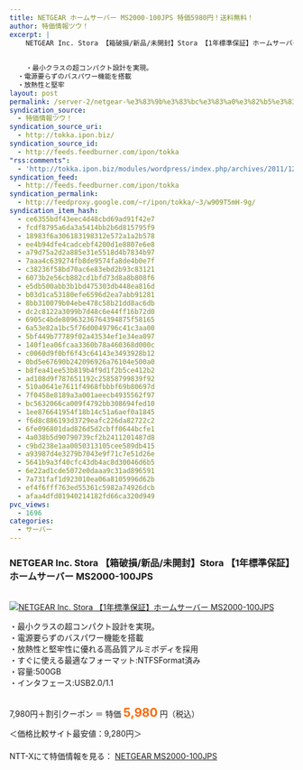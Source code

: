 ```yaml
---
title: NETGEAR ホームサーバー MS2000-100JPS 特価5980円！送料無料！
author: 特価情報ツウ！
excerpt: |
  	NETGEAR Inc. Stora 【箱破損/新品/未開封】Stora 【1年標準保証】ホームサーバー MS2000-100JPS
  	
  
  	・最小クラスの超コンパクト設計を実現。
  ・電源要らずのバスパワー機能を搭載
  ・放熱性と堅牢
layout: post
permalink: /server-2/netgear-%e3%83%9b%e3%83%bc%e3%83%a0%e3%82%b5%e3%83%bc%e3%83%90%e3%83%bc-ms2000-100jps-%e7%89%b9%e4%be%a15980%e5%86%86%ef%bc%81%e9%80%81%e6%96%99%e7%84%a1%e6%96%99%ef%bc%81.html
syndication_source:
  - 特価情報ツウ！
syndication_source_uri:
  - http://tokka.ipon.biz/
syndication_source_id:
  - http://feeds.feedburner.com/ipon/tokka
"rss:comments":
  - 'http://tokka.ipon.biz/modules/wordpress/index.php/archives/2011/12/29/netgear-ms2000-100jps-5980/#comments'
syndication_feed:
  - http://feeds.feedburner.com/ipon/tokka
syndication_permalink:
  - http://feedproxy.google.com/~r/ipon/tokka/~3/w909T5mH-9g/
syndication_item_hash:
  - ce6355bdf43eec4d48cbd69ad91f42e7
  - fcdf8795a6da3a5414bb2b6d815795f9
  - 18983f6a306183198312e572a1a2b578
  - ee4b94dfe4cadcebf4200d1e8807e6e8
  - a79d75a2d2a885e31e5518d4b7834b97
  - 7aaa4c639274fb8de9574fa8de4b0e7f
  - c38236f58bd70ac6e83ebd2b93c83121
  - 6073b2e56cb882cd1bfd73d8a8b808f6
  - e5db500abb3b1bd475303db448ea816d
  - b03d1ca53180efe6596d2ea7abb91281
  - 8bb310079b04ebe478c58b21dd8ac6db
  - dc2c8122a3099b7d48c6e44ff16b72d0
  - 6905c4bde80963236764394875f58165
  - 6a53e82a1bc5f76d0049796c41c3aa00
  - 5bf449b77789f02a43534ef1e34ea097
  - 140f1ea06fcaa3360b78a460368d000c
  - c0060d9f0bf6f43c64143e3493928b12
  - 0bd5e67690b242096926a76104e500a0
  - b8fea41ee53b819b4f9d1f2b5ce412b2
  - ad108d9f787651192c25858799839f92
  - 510a0641e7611f4968fbbbf69b80697d
  - 7f0458e8189a3a001aeecb4935562f97
  - bc5632066ca009f4792bb308694fed10
  - 1ee876641954f18b14c51a6aef0a1845
  - f6d8c886193d3729eafc226da82722c2
  - 6fe096801dad826d5d2cbff0644bcfe1
  - 4a038b5d90790739cf2b2411201487d8
  - c9bd238e1aa0050313105cee589db415
  - a93987d4e3279b7043e9f71c7e51d26e
  - 5641b9a3f40cfc43db4ac8d30046d6b5
  - 6e22ad1cde5072e0daaa9c31ad896591
  - 7a731faf1d923010ea06a8105996d62b
  - ef4f6fff763ed55361c5982a74926dcb
  - afaa4dfd01940214182fd66ca320d949
pvc_views:
  - 1696
categories:
  - サーバー
---
```

### NETGEAR Inc. Stora 【箱破損/新品/未開封】Stora 【1年標準保証】ホームサーバー MS2000-100JPS

<div class="img-bg2 img_L">
  <a href="http://px.a8.net/svt/ejp?a8mat=ZYP6S+8IMA3E+S1Q+BWGDT&#038;a8ejpredirect=http://nttxstore.jp/_II_QZX0005272" ><br /> <img border="0" alt="NETGEAR Inc. Stora 【1年標準保証】ホームサーバー MS2000-100JPS" src="http://i0.wp.com/image.nttxstore.jp/l2_images/N/NG/NG13631564.jpg?w=546" data-recalc-dims="1" /></a>
</div>

・最小クラスの超コンパクト設計を実現。  
<a id="more-8753"></a>・電源要らずのバスパワー機能を搭載  
・放熱性と堅牢性に優れる高品質アルミボディを採用  
・すぐに使える最適なフォーマット:NTFSFormat済み  
・容量:500GB  
・インタフェース:USB2.0/1.1  
<br clear="all" />

7,980円＋割引クーポン ＝ 特価 <span style="color: #FF6600;font-size:150%;"><strong>5,980</strong></span> 円（税込）

＜価格比較サイト最安値：9,280円＞  
　  
NTT-Xにて特価情報を見る： <span class="fs150p"><a href="http://px.a8.net/svt/ejp?a8mat=ZYP6S+8IMA3E+S1Q+BWGDT&#038;a8ejpredirect=http://nttxstore.jp/_II_QZX0005272" >NETGEAR MS2000-100JPS</a></span> 

<img src="http://feeds.feedburner.com/~r/ipon/tokka/~4/w909T5mH-9g" height="1" width="1" title="" alt="" />